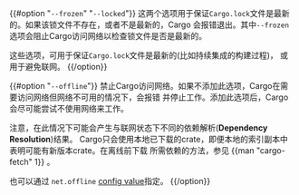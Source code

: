 {{#option "`--frozen`" "`--locked`"}}
这两个选项用于保证`Cargo.lock`文件是最新的。如果该锁文件不存在，或者不是最新的，Cargo
会报错退出。其中`--frozen`选项会阻止Cargo访问网络以检查锁文件是否是最新的。

这些选项，可用于保证`Cargo.lock`文件是最新的(比如持续集成的构建过程)，
或用于避免联网。
{{/option}}

{{#option "`--offline`"}}
禁止Cargo访问网络。如果不添加此选项，Cargo在需要访问网络但网络不可用的情况下，会报错
并停止工作。添加此选项后，Cargo会尽可能尝试不使用网络来工作。

注意，在此情况下可能会产生与联网状态下不同的依赖解析(__Dependency Resolution__)结果。
Cargo只会使用本地已下载的crate，即便本地的索引副本中表明可能有新版本crate。在离线前下载
所需依赖的方法，参见 {{man "cargo-fetch" 1}} 。

也可以通过 `net.offline` [config value](../reference/config.html)指定。
{{/option}}
